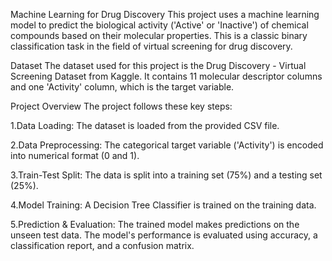 Machine Learning for Drug Discovery
This project uses a machine learning model to predict the biological activity ('Active' or 'Inactive') of chemical compounds based on their molecular properties. This is a classic binary classification task in the field of virtual screening for drug discovery.

Dataset
The dataset used for this project is the Drug Discovery - Virtual Screening Dataset from Kaggle. It contains 11 molecular descriptor columns and one 'Activity' column, which is the target variable.

Project Overview
The project follows these key steps:

1.Data Loading: The dataset is loaded from the provided CSV file.

2.Data Preprocessing: The categorical target variable ('Activity') is encoded into numerical format (0 and 1).

3.Train-Test Split: The data is split into a training set (75%) and a testing set (25%).

4.Model Training: A Decision Tree Classifier is trained on the training data.

5.Prediction & Evaluation: The trained model makes predictions on the unseen test data. The model's performance is evaluated using accuracy, a classification report, and a confusion matrix.
